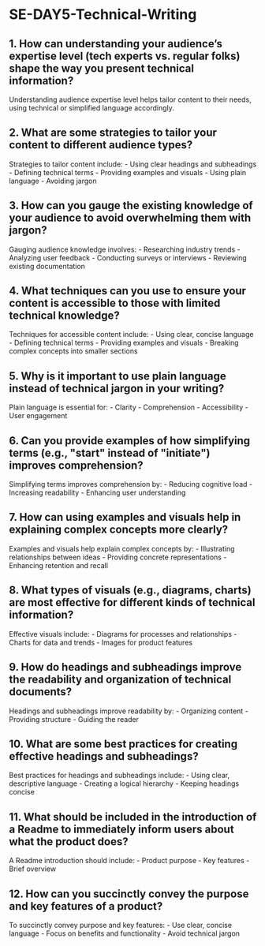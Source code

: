 # SE-DAY5-Technical-Writing
## 1. How can understanding your audience’s expertise level (tech experts vs. regular folks) shape the way you present technical information?
Understanding audience expertise level helps tailor content to their needs, using technical or simplified language accordingly.
 
## 2. What are some strategies to tailor your content to different audience types?
 Strategies to tailor content include:
    - Using clear headings and subheadings
    - Defining technical terms
    - Providing examples and visuals
    - Using plain language
    - Avoiding jargon

## 3. How can you gauge the existing knowledge of your audience to avoid overwhelming them with jargon?
Gauging audience knowledge involves:
    - Researching industry trends
    - Analyzing user feedback
    - Conducting surveys or interviews
    - Reviewing existing documentation

## 4. What techniques can you use to ensure your content is accessible to those with limited technical knowledge?
Techniques for accessible content include:
    - Using clear, concise language
    - Defining technical terms
    - Providing examples and visuals
    - Breaking complex concepts into smaller sections

## 5. Why is it important to use plain language instead of technical jargon in your writing?
Plain language is essential for:
    - Clarity
    - Comprehension
    - Accessibility
    - User engagement

## 6. Can you provide examples of how simplifying terms (e.g., "start" instead of "initiate") improves comprehension?
Simplifying terms improves comprehension by:
    - Reducing cognitive load
    - Increasing readability
    - Enhancing user understanding
    
## 7. How can using examples and visuals help in explaining complex concepts more clearly?
Examples and visuals help explain complex concepts by:
    - Illustrating relationships between ideas
    - Providing concrete representations
    - Enhancing retention and recall
    
## 8. What types of visuals (e.g., diagrams, charts) are most effective for different kinds of technical information?
 Effective visuals include:
    - Diagrams for processes and relationships
    - Charts for data and trends
    - Images for product features

## 9. How do headings and subheadings improve the readability and organization of technical documents?
 Headings and subheadings improve readability by:
    - Organizing content
    - Providing structure
    - Guiding the reader

## 10. What are some best practices for creating effective headings and subheadings?
 Best practices for headings and subheadings include:
    - Using clear, descriptive language
    - Creating a logical hierarchy
    - Keeping headings concise

## 11. What should be included in the introduction of a Readme to immediately inform users about what the product does?
 A Readme introduction should include:
    - Product purpose
    - Key features
    - Brief overview

## 12. How can you succinctly convey the purpose and key features of a product?
To succinctly convey purpose and key features:
    - Use clear, concise language
    - Focus on benefits and functionality
    - Avoid technical jargon

